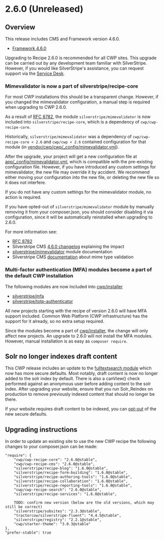 # 2.6.0 (Unreleased)

## Overview

This release includes CMS and Framework version 4.6.0.

 * [Framework 4.6.0](https://docs.silverstripe.org/en/4/changelogs/4.6.0/)

Upgrading to Recipe 2.6.0 is recommended for all CWP sites. This upgrade can be carried out by any development team familiar with SilverStripe. However, if you would like SilverStripe's assistance, you can request support via the [Service Desk](https://www.cwp.govt.nz/service-desk/new-request/).

### Mimevalidator is now a part of silverstripe/recipe-core

For most CWP installations this should be a transparent change. However, if you changed the mimevalidator configuration,
a manual step is required when upgrading to CWP 2.6.0.

As a result of [RFC 8782](https://github.com/silverstripe/silverstripe-framework/issues/8782),
the module `silverstripe/mimevalidator` is now included into `silverstripe/recipe-core`,
which is a dependency of `cwp/cwp-recipe-core`.

Historically, `silverstripe/mimevalidator` was a dependency of `cwp/cwp-recipe-core < 2.6` and
`cwp/cwp < 2.6` contained configuration for that module (in [vendor/cwp/cwp/_config/mimevalidator.yml](https://github.com/silverstripe/cwp/blob/2.5.2/_config/mimevalidator.yml)).

After the upgrade, your project will get a new configuration file at [app/_config/mimevalidator.yml](https://github.com/silverstripe/recipe-core/blob/4.6.0/app/_config/mimevalidator.yml),
which is compatible with the pre-existing configuration file. However, if you have introduced any custom
settings for mimevalidator, the new file may override it by accident. We recommend either
moving your configuration into the new file, or deleting the new file so it does not interfere.

If you do not have any custom settings for the mimevalidator module, no action is required.

If you have opted-out of `silverstripe/mimevalidator` module by manually removing it from your composer.json,
you should consider disabling it via configuration, since it will be automatically reinstalled when upgrading to 2.6.0.

For more information see:
 - [RFC 8782](https://github.com/silverstripe/silverstripe-framework/issues/8782)
 - Silverstripe CMS [4.6.0 changelog](https://docs.silverstripe.org/en/4/changelogs/4.6.0/#mime-validator) explaining the impact
 - [silverstripe/mimevalidator](https://github.com/silverstripe/silverstripe-mimevalidator/) module documentation
 - Silverstripe CMS [documentation](https://docs.silverstripe.org/en/4/developer_guides/files/allowed_file_types/#mime-type-validation) about mime type validation


### Multi-factor authentication (MFA) modules become a part of the default CWP installation

The following modules are now included into [cwp/installer](https://github.com/silverstripe/cwp-installer)
 * [silverstripe/mfa](https://github.com/silverstripe/silverstripe-mfa/)
 * [silverstripe/totp-authenticator](https://github.com/silverstripe/silverstripe-totp-authenticator/)

All new projects starting with the recipe of version 2.6.0 will have MFA support included.
Common Web Platform (CWP infrastructure) has the support for it already, so no extra setup required.

Since the modules become a part of [cwp/installer](https://github.com/silverstripe/cwp-installer), the change will only affect
new projects. An upgrade to 2.6.0 will not install the MFA modules. However, manual installation is as easy as `composer require`.

## Solr no longer indexes draft content

This CWP release includes an update to the [fulltextsearch module](https://github.com/silverstripe/silverstripe-fulltextsearch) which now has more secure defaults. Most notably, draft content is now no longer added to the solr index by default. There is also a canView() check performed against an anonymous user before adding content to the solr index. After upgrading your website, ensure that you run Solr_Reindex on production to remove previously indexed content that should no longer be there.

If your website requires draft content to be indexed, you can [opt-out](https://github.com/silverstripe/silverstripe-fulltextsearch/blob/3/README.md#important-note-when-upgrading-to-fulltextsearch-37) of the new secure defaults.

## Upgrading instructions

In order to update an existing site to use the new CWP recipe the following changes to your composer.json can be made:

```
"require": {
    "cwp/cwp-recipe-core": "2.6.0@stable",
    "cwp/cwp-recipe-cms": "2.6.0@stable",
    "silverstripe/recipe-blog": "1.6.0@stable",
    "silverstripe/recipe-form-building": "1.6.0@stable",
    "silverstripe/recipe-authoring-tools": "1.6.0@stable",
    "silverstripe/recipe-collaboration": "1.6.0@stable",
    "silverstripe/recipe-reporting-tools": "1.6.0@stable",
    "cwp/cwp-recipe-search": "2.6.0@stable",
    "silverstripe/recipe-services": "1.6.0@stable",

    TODO: confirm new version (below are the old versions, which may still be correct)
    "silverstripe/subsites": "2.3.3@stable",
    "tractorcow/silverstripe-fluent": "4.4.5@stable",
    "silverstripe/registry": "2.2.1@stable",
    "cwp/starter-theme": "3.0.3@stable"
},
"prefer-stable": true
```

<!--- Changes below this line will be automatically regenerated -->

<!--- Changes above this line will be automatically regenerated -->
